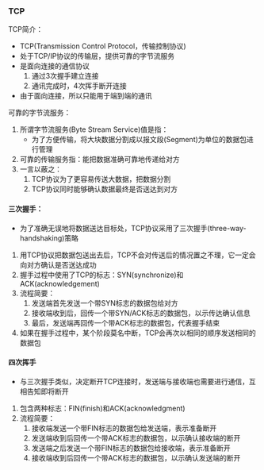 ### TCP


TCP简介：
* TCP(Transmission Control Protocol，传输控制协议)
* 处于TCP/IP协议的传输层，提供可靠的字节流服务
* 是面向连接的通信协议
    1. 通过3次握手建立连接
    2. 通讯完成时，4次挥手断开连接
* 由于面向连接，所以只能用于端到端的通讯

可靠的字节流服务：
1. 所谓字节流服务(Byte Stream Service)值是指：
    * 为了方便传输，将大块数据分割成以报文段(Segment)为单位的数据包进行管理
2. 可靠的传输服务指：能把数据准确可靠地传递给对方
3. 一言以蔽之：
    1. TCP协议为了更容易传送大数据，把数据分割
    2. TCP协议同时能够确认数据最终是否送达到对方

#### 三次握手：
* 为了准确无误地将数据送达目标处，TCP协议采用了三次握手(three-way-handshaking)策略
1. 用TCP协议把数据包送出去后，TCP不会对传送后的情况置之不理，它一定会向对方确认是否送达成功
2. 握手过程中使用了TCP的标志：SYN(synchronize)和ACK(acknowledgement)
3. 流程简要：
    1. 发送端首先发送一个带SYN标志的数据包给对方
    2. 接收端收到后，回传一个带SYN/ACK标志的数据包，以示传达确认信息
    3. 最后，发送端再回传一个带ACK标志的数据包，代表握手结束
4. 如果在握手过程中，某个阶段莫名中断，TCP会再次以相同的顺序发送相同的数据包

#### 四次挥手
* 与三次握手类似，决定断开TCP连接时，发送端与接收端也需要进行通信，互相告知即将断开
1. 包含两种标志：FIN(finish)和ACK(acknowledgment)
2. 流程简要：
    1. 接收端发送一个带FIN标志的数据包给发送端，表示准备断开
    2. 发送端收到后回传一个带ACK标志的数据包，以示确认接收端的断开
    3. 发送端之后发送一个带FIN标志的数据包给接收端，表示准备断开
    4. 接收端收到后回传一个带ACK标志的数据包，以示确认发送端的断开
